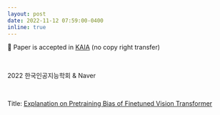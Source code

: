```yaml
---
layout: post
date: 2022-11-12 07:59:00-0400
inline: true
---
```


📜 Paper is accepted in [KAIA](http://aiassociation.kr/)  (no copy right transfer)

<br/>

2022 한국인공지능학회 & Naver


<br/>

Title: [Explanation on Pretraining Bias of Finetuned Vision Transformer](https://scholar.google.com/citations?view_op=view_citation&hl=ko&user=XzIXaxoAAAAJ&citation_for_view=XzIXaxoAAAAJ:eq2jaN3J8jMC)

